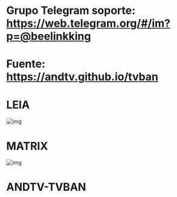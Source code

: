 # Grupo Telegram soporte: https://web.telegram.org/#/im?p=@beelinkking
# Fuente: https://andtv.github.io/tvban

# LEIA
![img](https://raw.githubusercontent.com/andtv/andtv.github.io/master/tvban/wizard/imagenes/tbuild.png)

# MATRIX
![img](https://i.imgur.com/PfZUhyc.png)

# ANDTV-TVBAN


